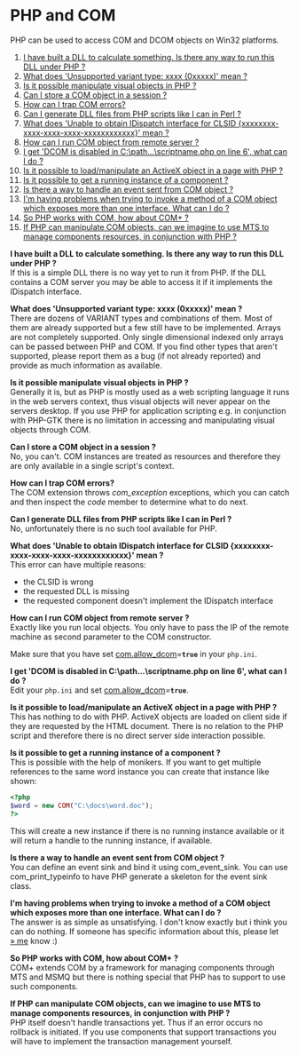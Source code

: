 PHP and COM
===========

PHP can be used to access COM and DCOM objects on Win32 platforms.

1.  [I have built a DLL to calculate something. Is there any way to run
    this DLL under PHP ?](#faq.com.q1)
2.  [What does 'Unsupported variant type: xxxx (0xxxxx)' mean
    ?](#faq.com.q2)
3.  [Is it possible manipulate visual objects in PHP ?](#faq.com.q3)
4.  [Can I store a COM object in a session ?](#faq.com.q4)
5.  [How can I trap COM errors?](#faq.com.q5)
6.  [Can I generate DLL files from PHP scripts like I can in Perl
    ?](#faq.com.q6)
7.  [What does 'Unable to obtain IDispatch interface for CLSID
    {xxxxxxxx-xxxx-xxxx-xxxx-xxxxxxxxxxxx}' mean ?](#faq.com.q7)
8.  [How can I run COM object from remote server ?](#faq.com.q8)
9.  [I get 'DCOM is disabled in C:\\path...\\scriptname.php on line 6',
    what can I do ?](#faq.com.q9)
10. [Is it possible to load/manipulate an ActiveX object in a page with
    PHP ?](#faq.com.q10)
11. [Is it possible to get a running instance of a component
    ?](#faq.com.q11)
12. [Is there a way to handle an event sent from COM object
    ?](#faq.com.q12)
13. [I'm having problems when trying to invoke a method of a COM object
    which exposes more than one interface. What can I do
    ?](#faq.com.q13)
14. [So PHP works with COM, how about COM+ ?](#faq.com.q14)
15. [If PHP can manipulate COM objects, can we imagine to use MTS to
    manage components resources, in conjunction with PHP
    ?](#faq.com.q15)

**I have built a DLL to calculate something. Is there any way to run this DLL under PHP ?**  
If this is a simple DLL there is no way yet to run it from PHP. If the
DLL contains a COM server you may be able to access it if it implements
the IDispatch interface.

<!-- -->

**What does 'Unsupported variant type: xxxx (0xxxxx)' mean ?**  
There are dozens of VARIANT types and combinations of them. Most of them
are already supported but a few still have to be implemented. Arrays are
not completely supported. Only single dimensional indexed only arrays
can be passed between PHP and COM. If you find other types that aren't
supported, please report them as a bug (if not already reported) and
provide as much information as available.

<!-- -->

**Is it possible manipulate visual objects in PHP ?**  
Generally it is, but as PHP is mostly used as a web scripting language
it runs in the web servers context, thus visual objects will never
appear on the servers desktop. If you use PHP for application scripting
e.g. in conjunction with PHP-GTK there is no limitation in accessing and
manipulating visual objects through COM.

<!-- -->

**Can I store a COM object in a session ?**  
No, you can't. COM instances are treated as resources and therefore they
are only available in a single script's context.

<!-- -->

**How can I trap COM errors?**  
The COM extension throws *com\_exception* exceptions, which you can
catch and then inspect the *code* member to determine what to do next.

<!-- -->

**Can I generate DLL files from PHP scripts like I can in Perl ?**  
No, unfortunately there is no such tool available for PHP.

<!-- -->

**What does 'Unable to obtain IDispatch interface for CLSID {xxxxxxxx-xxxx-xxxx-xxxx-xxxxxxxxxxxx}' mean ?**  
This error can have multiple reasons:

-   <span class="simpara"> the CLSID is wrong </span>
-   <span class="simpara"> the requested DLL is missing </span>
-   <span class="simpara"> the requested component doesn't implement the
    IDispatch interface </span>

<!-- -->

**How can I run COM object from remote server ?**  
Exactly like you run local objects. You only have to pass the IP of the
remote machine as second parameter to the COM constructor.

Make sure that you have set
<a href="/com/setup.html#" class="link">com.allow_dcom</a>*=***`true`**
in your `php.ini`.

<!-- -->

**I get 'DCOM is disabled in C:\\path...\\scriptname.php on line 6', what can I do ?**  
Edit your `php.ini` and set
<a href="/com/setup.html#" class="link">com.allow_dcom</a>*=***`true`**.

<!-- -->

**Is it possible to load/manipulate an ActiveX object in a page with PHP ?**  
This has nothing to do with PHP. ActiveX objects are loaded on client
side if they are requested by the HTML document. There is no relation to
the PHP script and therefore there is no direct server side interaction
possible.

<!-- -->

**Is it possible to get a running instance of a component ?**  
This is possible with the help of monikers. If you want to get multiple
references to the same word instance you can create that instance like
shown:

``` php
<?php
$word = new COM("C:\docs\word.doc");
?>
```

This will create a new instance if there is no running instance
available or it will return a handle to the running instance, if
available.

<!-- -->

**Is there a way to handle an event sent from COM object ?**  
You can define an event sink and bind it using <span
class="function">com\_event\_sink</span>. You can use <span
class="function">com\_print\_typeinfo</span> to have PHP generate a
skeleton for the event sink class.

<!-- -->

**I'm having problems when trying to invoke a method of a COM object which exposes more than one interface. What can I do ?**  
The answer is as simple as unsatisfying. I don't know exactly but i
think you can do nothing. If someone has specific information about
this, please let
<a href="mailto:harald.radi@nme.at" class="link external">» me</a> know
:)

<!-- -->

**So PHP works with COM, how about COM+ ?**  
COM+ extends COM by a framework for managing components through MTS and
MSMQ but there is nothing special that PHP has to support to use such
components.

<!-- -->

**If PHP can manipulate COM objects, can we imagine to use MTS to manage components resources, in conjunction with PHP ?**  
PHP itself doesn't handle transactions yet. Thus if an error occurs no
rollback is initiated. If you use components that support transactions
you will have to implement the transaction management yourself.
